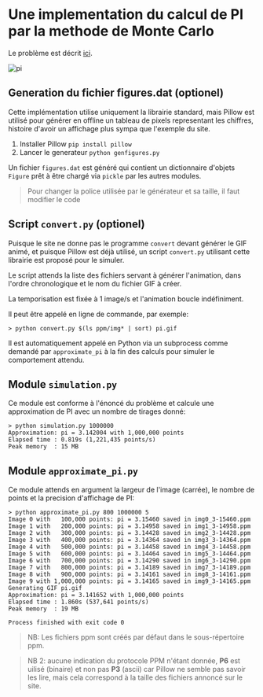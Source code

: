 # Une implementation du calcul de PI par la methode de Monte Carlo

Le problème est décrit [ici](https://bpi-etu.pages.ensimag.fr/projet/).

![pi](pi.gif)

## Generation du fichier figures.dat (optionel)

Cette implémentation utilise uniquement la librairie standard,
mais Pillow est utilisé pour générer en offline un tableau de pixels
representant les chiffres, histoire d'avoir un affichage plus sympa
que l'exemple du site.

1. Installer Pillow `pip install pillow`
2. Lancer le generateur `python genfigures.py`

Un fichier `figures.dat` est généré qui contient un dictionnaire d'objets `Figure`
prêt à être chargé via `pickle` par les autres modules.

>Pour changer la police utilisée par le générateur et sa taille, il faut modifier le code

## Script `convert.py` (optionel)

Puisque le site ne donne pas le programme `convert` devant générer le GIF animé, et puisque
Pillow est déjà utilisé, un script `convert.py` utilisant cette librairie est proposé pour le simuler.

Le script attends la liste des fichiers servant à générer l'animation, dans l'ordre chronologique
et le nom du fichier GIF à créer.

La temporisation est fixée à 1 image/s et l'animation boucle indéfiniment.

Il peut être appelé en ligne de commande, par exemple:

```
> python convert.py $(ls ppm/img* | sort) pi.gif
```

Il est automatiquement appelé en Python via un subprocess comme demandé par `approximate_pi` à la fin des calculs
pour simuler le comportement attendu.

## Module `simulation.py`

Ce module est conforme à l'énoncé du problème et calcule une approximation de PI avec un nombre de tirages donné:

```shell
> python simulation.py 1000000
Approximation: pi = 3.142004 with 1,000,000 points
Elapsed time : 0.819s (1,221,435 points/s)
Peak memory  : 15 MB
```

## Module `approximate_pi.py`

Ce module attends en argument la largeur de l'image (carrée), le nombre de points et la precision d'affichage de PI:

```
> python approximate_pi.py 800 1000000 5
Image 0 with   100,000 points: pi = 3.15460 saved in img0_3-15460.ppm
Image 1 with   200,000 points: pi = 3.14958 saved in img1_3-14958.ppm
Image 2 with   300,000 points: pi = 3.14428 saved in img2_3-14428.ppm
Image 3 with   400,000 points: pi = 3.14364 saved in img3_3-14364.ppm
Image 4 with   500,000 points: pi = 3.14458 saved in img4_3-14458.ppm
Image 5 with   600,000 points: pi = 3.14464 saved in img5_3-14464.ppm
Image 6 with   700,000 points: pi = 3.14290 saved in img6_3-14290.ppm
Image 7 with   800,000 points: pi = 3.14189 saved in img7_3-14189.ppm
Image 8 with   900,000 points: pi = 3.14161 saved in img8_3-14161.ppm
Image 9 with 1,000,000 points: pi = 3.14165 saved in img9_3-14165.ppm
Generating GIF pi.gif
Approximation: pi = 3.141652 with 1,000,000 points
Elapsed time : 1.860s (537,641 points/s)
Peak memory  : 19 MB

Process finished with exit code 0
```

>NB: Les fichiers ppm sont créés par défaut dans le sous-répertoire ppm.

>NB 2: aucune indication du protocole PPM n'étant donnée, **P6** est uilisé (binaire) et non pas **P3** (ascii)
>car Pillow ne semble pas savoir les lire, mais cela correspond à la taille des fichiers annoncé sur le site.